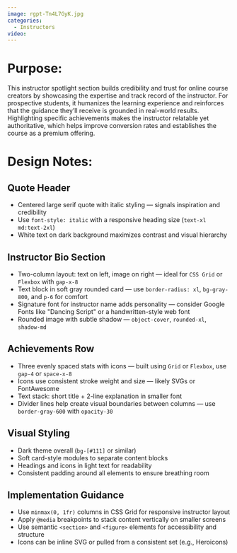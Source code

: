```yaml
---
image: rgpt-Tn4L7GyK.jpg
categories:
  - Instructors
video:
---
```

# Purpose:
This instructor spotlight section builds credibility and trust for online course creators by showcasing the expertise and track record of the instructor. For prospective students, it humanizes the learning experience and reinforces that the guidance they’ll receive is grounded in real-world results. Highlighting specific achievements makes the instructor relatable yet authoritative, which helps improve conversion rates and establishes the course as a premium offering.

# Design Notes:

## Quote Header
* Centered large serif quote with italic styling — signals inspiration and credibility
* Use `font-style: italic` with a responsive heading size (`text-xl md:text-2xl`)
* White text on dark background maximizes contrast and visual hierarchy

## Instructor Bio Section
* Two-column layout: text on left, image on right — ideal for `CSS Grid` or `Flexbox` with `gap-x-8`
* Text block in soft gray rounded card — use `border-radius: xl`, `bg-gray-800`, and `p-6` for comfort
* Signature font for instructor name adds personality — consider Google Fonts like "Dancing Script" or a handwritten-style web font
* Rounded image with subtle shadow — `object-cover`, `rounded-xl`, `shadow-md`

## Achievements Row
* Three evenly spaced stats with icons — built using `Grid` or `Flexbox`, use `gap-4` or `space-x-8`
* Icons use consistent stroke weight and size — likely SVGs or FontAwesome
* Text stack: short title + 2-line explanation in smaller font
* Divider lines help create visual boundaries between columns — use `border-gray-600` with `opacity-30`

## Visual Styling
* Dark theme overall (`bg-[#111]` or similar)
* Soft card-style modules to separate content blocks
* Headings and icons in light text for readability
* Consistent padding around all elements to ensure breathing room

## Implementation Guidance
* Use `minmax(0, 1fr)` columns in CSS Grid for responsive instructor layout
* Apply `@media` breakpoints to stack content vertically on smaller screens
* Use semantic `<section>` and `<figure>` elements for accessibility and structure
* Icons can be inline SVG or pulled from a consistent set (e.g., Heroicons)

